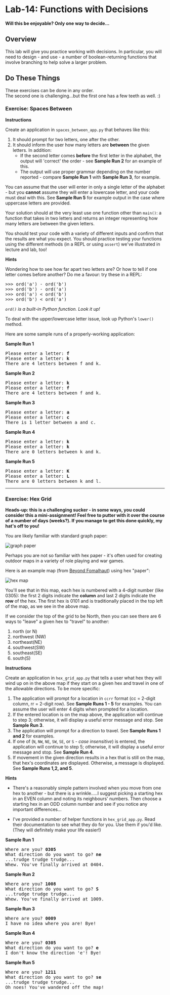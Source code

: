 # Lab-14: Functions with Decisions

**Will this be enjoyable? Only one way to decide...**

## Overview

This lab will give you practice working with decisions. In particular, you will need to design - and use - a number of boolean-returning functions that involve branching to help solve a larger problem.

## Do These Things

These exercises can be done in any order.  
The second one is challenging...but the first one has a few teeth as well. :)

### Exercise: Spaces Between

**Instructions** 

Create an application in `spaces_between_app.py` that behaves like this:

1. It should prompt for two letters, one after the other.
2. It should inform the user how many letters are **between** the given letters. In addition:
    - If the second letter comes **before** the first letter in the alphabet, the output will 'correct' the order - see **Sample Run 2** for an example of this.
    - The output will use proper grammar depending on the number reported - compare **Sample Run 1** with **Sample Run 3**, for example. 

You can assume that the user will enter in only a single letter of the alphabet - but you **cannot** assume they will enter a lowercase letter, and your code must deal with this. See **Sample Run 5** for example output in the case where uppercase letters are provided.

Your solution should at the very least use one function other than `main()`: a function that takes in two letters and returns an integer representing how many letters are between the given letters.

You should test your code with a variety of different inputs and confirm that the results are what you expect. You should practice testing your functions using the different methods (in a REPL or using `assert`) we've illustrated in lecture and lab, too!

**Hints**

Wondering how to see how far apart two letters are? Or how to tell if one letter comes before another? Do me a favour: try these in a REPL:

<pre>
>>> ord('a') - ord('b')
>>> ord('b') - ord('a')
>>> ord('a') < ord('b')
>>> ord('b') < ord('a')
</pre>

_`ord()` is a built-in Python function. Look it up!_

To deal with the upper/lowercase letter issue, look up Python's `lower()` method.

Here are some sample runs of a properly-working application:

**Sample Run 1**

<pre>
Please enter a letter: <b>f</b>
Please enter a letter: <b>k</b>
There are 4 letters between f and k.
</pre>

**Sample Run 2**

<pre>
Please enter a letter: <b>k</b>
Please enter a letter: <b>f</b> 
There are 4 letters between f and k. 
</pre>

**Sample Run 3**

<pre>
Please enter a letter: <b>a</b>
Please enter a letter: <b>c</b>
There is 1 letter between a and c.
</pre>

**Sample Run 4**

<pre>
Please enter a letter: <b>k</b>
Please enter a letter: <b>k</b>
There are 0 letters between k and k.
</pre>

**Sample Run 5**

<pre>
Please enter a letter: <b>K</b>
Please enter a letter: <b>L</b> 
There are 0 letters between k and l.  
</pre>

---

### Exercise: Hex Grid

**Heads-up: this is a challenging sucker - in some ways, you could consider this a mini-assignment! Feel free to putter with it over the course of a number of days (weeks?). If you manage to get this done quickly, my hat's off to you!**

You are likely familiar with standard graph paper:

 ![graph paper](images/lab-14-square-grid.png)

Perhaps you are not so familiar with hex paper - it's often used for creating outdoor maps in a variety of role playing and war games. 

Here is an example map (from [Beyond Fomalhaut](https://beyondfomalhaut.blogspot.com/2021/11/blog-hex-crawls-simple-guide.html)) using hex "paper":

![hex map](images/lab-14-hex-grid.png)

You'll see that in this map, each hex is numbered with a 4-digit number (like 0305): the first 2 digits indicate the **column** and last 2 digits indicate the **row** of the hex. The first hex is 0101 and is traditionally placed in the top left of the map, as we see in the above map. 

If we consider the top of the grid to be North, then you can see there are 6 ways to "leave" a given hex to "travel" to another: 
1. north (or N)
1. northwest (NW) 
1. northeast(NE) 
1. southwest(SW)  
1. southeast(SE)
1. south(S)

**Instructions** 

Create an application in `hex_grid_app.py` that tells a user what hex they will wind up on in the above map if they start on a given hex and travel in one of the allowable directions. To be more specific:

1. The application will prompt for a location in `ccrr` format (cc = 2-digit column, rr = 2-digit row). See **Sample Runs 1 - 5** for examples. You can assume the user will enter 4 digits when prompted for a location.
2. If the entered location is on the map above, the application will continue to step 3; otherwise, it will display a useful error message and stop. See **Sample Run 3**.
3. The application will prompt for a direction to travel. See **Sample Runs 1 and 2** for examples.
4. If one of (`N`, `NW`, `NE`, `SW`, `SE`, or `S` - _case insensitive_) is entered, the application will continue to step 5; otherwise, it will display a useful error message and stop. See **Sample Run 4**.
5. If movement in the given direction results in a hex that is still on the map, that hex's coordinates are displayed. Otherwise, a message is displayed. See **Sample Runs 1,2, and 5**.


**Hints**

 - There's a reasonably simple pattern involved when you move from one hex to another - but there is a wrinkle.....I suggest picking a starting hex in an EVEN column and noting its neighbours' numbers. Then choose a starting hex in an ODD column number and see if you notice any important differences...

- I've provided a number of helper functions in `hex_grid_app.py`. Read their documentation to see what they do for you. Use them if you'd like. (They will definitely make your life easier!)


**Sample Run 1**
<pre>
Where are you? <b>0305</b>
What direction do you want to go? <b>ne</b>
...trudge trudge trudge...
Whew. You've finally arrived at 0404.
</pre>

**Sample Run 2**
<pre>
Where are you? <b>1008</b>
What direction do you want to go? <b>S</b>
...trudge trudge trudge...
Whew. You've finally arrived at 1009.
</pre>

**Sample Run 3**
<pre>
Where are you? <b>0009</b>
I have no idea where you are! Bye!
</pre>

**Sample Run 4**
<pre>
Where are you? <b>0305</b>
What direction do you want to go? <b>e</b>
I don't know the direction 'e'! Bye!
</pre>

**Sample Run 5**
<pre>
Where are you? <b>1211</b>
What direction do you want to go? <b>se</b>
...trudge trudge trudge...
Oh noes! You've wandered off the map!
</pre>